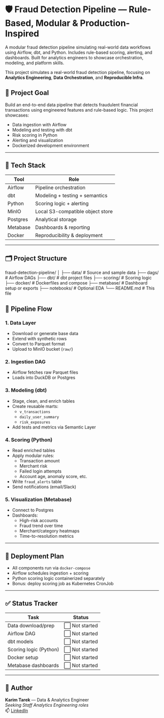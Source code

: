 # 🛡️ Fraud Detection Pipeline — Rule-Based, Modular & Production-Inspired
A modular fraud detection pipeline simulating real-world data workflows using Airflow, dbt, and Python. Includes rule-based scoring, alerting, and dashboards. Built for analytics engineers to showcase orchestration, modeling, and platform skills.


This project simulates a real-world fraud detection pipeline, focusing on **Analytics Engineering**, **Data Orchestration**, and **Reproducible Infra**.

## 🎯 Project Goal

Build an end-to-end data pipeline that detects fraudulent financial transactions using engineered features and rule-based logic. This project showcases:

- Data ingestion with Airflow
- Modeling and testing with dbt
- Risk scoring in Python
- Alerting and visualization
- Dockerized development environment

---

## 🧱 Tech Stack

| Tool       | Role                            |
|------------|---------------------------------|
| Airflow    | Pipeline orchestration          |
| dbt        | Modeling + testing + semantics  |
| Python     | Scoring logic + alerting        |
| MinIO      | Local S3-compatible object store|
| Postgres   | Analytical storage               |
| Metabase   | Dashboards & reporting           |
| Docker     | Reproducibility & deployment     |

---

## 🗂️ Project Structure
fraud-detection-pipeline/
│
├── data/ # Source and sample data
├── dags/ # Airflow DAGs
├── dbt/ # dbt project files
├── scoring/ # Scoring logic
├── docker/ # Dockerfiles and compose
├── metabase/ # Dashboard setup or exports
├── notebooks/ # Optional EDA
└── README.md # This file

## 🧪 Pipeline Flow

### 1. **Data Layer**
- Download or generate base data
- Extend with synthetic rows
- Convert to Parquet format
- Upload to MinIO bucket (`raw/`)

### 2. **Ingestion DAG**
- Airflow fetches raw Parquet files
- Loads into DuckDB or Postgres

### 3. **Modeling (dbt)**
- Stage, clean, and enrich tables
- Create reusable marts:
    - `v_transactions`
    - `daily_user_summary`
    - `risk_exposures`
- Add tests and metrics via Semantic Layer

### 4. **Scoring (Python)**
- Read enriched tables
- Apply modular rules:
    - Transaction amount
    - Merchant risk
    - Failed login attempts
    - Account age, anomaly score, etc.
- Write `fraud_alerts` table
- Send notifications (email/Slack)

### 5. **Visualization (Metabase)**
- Connect to Postgres
- Dashboards:
    - High-risk accounts
    - Fraud trend over time
    - Merchant/category heatmaps
    - Time-to-resolution metrics

---

## 🚀 Deployment Plan

- All components run via `docker-compose`
- Airflow schedules ingestion + scoring
- Python scoring logic containerized separately
- Bonus: deploy scoring job as Kubernetes CronJob

---

## ✅ Status Tracker

| Task                    | Status      |
|-------------------------|-------------|
| Data download/prep      | ⬜️ Not started
| Airflow DAG             | ⬜️ Not started
| dbt models              | ⬜️ Not started
| Scoring logic (Python)  | ⬜️ Not started
| Docker setup            | ⬜️ Not started
| Metabase dashboards     | ⬜️ Not started

---

## 👤 Author

**Karim Tarek** — Data & Analytics Engineer  
_Seeking Staff Analytics Engineering roles_  
📫 [LinkedIn](https://www.linkedin.com/in/karimtarek)


